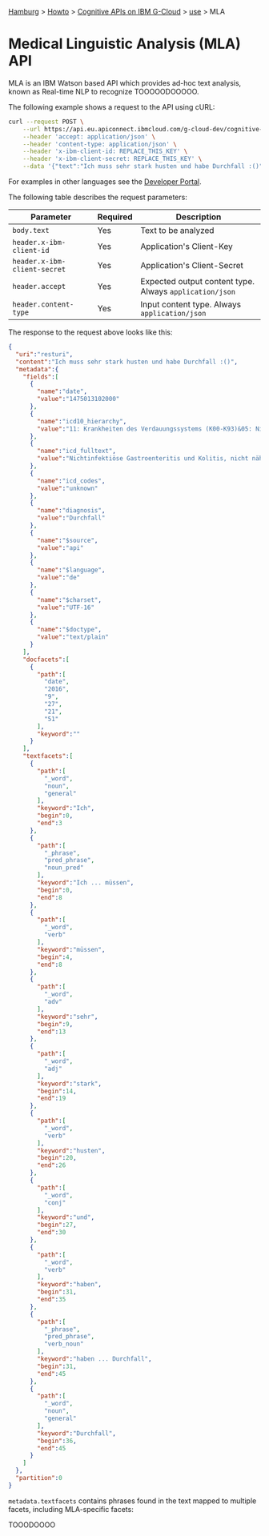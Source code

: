 [Hamburg](https://github.com/IBM-Hackathon/Hamburg2016/wiki) > [Howto](https://github.com/IBM-Hackathon/Hamburg2016/wiki/Howto) > [Cognitive APIs on IBM G-Cloud](https://github.com/IBM-Hackathon/cognitive-apis) > [use](https://github.com/IBM-Hackathon/cognitive-apis/blob/master/docs/howto.md) > MLA

# Medical Linguistic Analysis (MLA) API

MLA is an IBM Watson based API which provides ad-hoc text analysis, known as Real-time NLP to recognize TOOOOODOOOOO.

The following example shows a request to the API using cURL:

```bash
curl --request POST \
    --url https://api.eu.apiconnect.ibmcloud.com/g-cloud-dev/cognitive-apis/mla/1.0.1/analysis/text \
    --header 'accept: application/json' \
    --header 'content-type: application/json' \
    --header 'x-ibm-client-id: REPLACE_THIS_KEY' \
    --header 'x-ibm-client-secret: REPLACE_THIS_KEY' \
    --data '{"text":"Ich muss sehr stark husten und habe Durchfall :()"}'
```

For examples in other languages see the [Developer Portal](https://cognitive-apis-g-cloud-dev.developer.eu.apiconnect.ibmcloud.com/node/120).

The following table describes the request parameters:

Parameter | Required | Description
--- | --- | ---
`body.text` | Yes | Text to be analyzed
`header.x-ibm-client-id` | Yes | Application's Client-Key
`header.x-ibm-client-secret` | Yes | Application's Client-Secret
`header.accept` | Yes | Expected output content type. Always `application/json`
`header.content-type` | Yes | Input content type. Always `application/json`

The response to the request above looks like this:

```json
{
  "uri":"resturi",
  "content":"Ich muss sehr stark husten und habe Durchfall :()",
  "metadata":{
    "fields":[
      {
        "name":"date",
        "value":"1475013102000"
      },
      {
        "name":"icd10_hierarchy",
        "value":"11: Krankheiten des Verdauungssystems (K00-K93)&05: Nichtinfektiöse Enteritis und Kolitis (K50-K52)&K52.9: Nichtinfektiöse Gastroenteritis und Kolitis, nicht näher bezeichnet"
      },
      {
        "name":"icd_fulltext",
        "value":"Nichtinfektiöse Gastroenteritis und Kolitis, nicht näher bezeichnet"
      },
      {
        "name":"icd_codes",
        "value":"unknown"
      },
      {
        "name":"diagnosis",
        "value":"Durchfall"
      },
      {
        "name":"$source",
        "value":"api"
      },
      {
        "name":"$language",
        "value":"de"
      },
      {
        "name":"$charset",
        "value":"UTF-16"
      },
      {
        "name":"$doctype",
        "value":"text/plain"
      }
    ],
    "docfacets":[
      {
        "path":[
          "date",
          "2016",
          "9",
          "27",
          "21",
          "51"
        ],
        "keyword":""
      }
    ],
    "textfacets":[
      {
        "path":[
          "_word",
          "noun",
          "general"
        ],
        "keyword":"Ich",
        "begin":0,
        "end":3
      },
      {
        "path":[
          "_phrase",
          "pred_phrase",
          "noun_pred"
        ],
        "keyword":"Ich ... müssen",
        "begin":0,
        "end":8
      },
      {
        "path":[
          "_word",
          "verb"
        ],
        "keyword":"müssen",
        "begin":4,
        "end":8
      },
      {
        "path":[
          "_word",
          "adv"
        ],
        "keyword":"sehr",
        "begin":9,
        "end":13
      },
      {
        "path":[
          "_word",
          "adj"
        ],
        "keyword":"stark",
        "begin":14,
        "end":19
      },
      {
        "path":[
          "_word",
          "verb"
        ],
        "keyword":"husten",
        "begin":20,
        "end":26
      },
      {
        "path":[
          "_word",
          "conj"
        ],
        "keyword":"und",
        "begin":27,
        "end":30
      },
      {
        "path":[
          "_word",
          "verb"
        ],
        "keyword":"haben",
        "begin":31,
        "end":35
      },
      {
        "path":[
          "_phrase",
          "pred_phrase",
          "verb_noun"
        ],
        "keyword":"haben ... Durchfall",
        "begin":31,
        "end":45
      },
      {
        "path":[
          "_word",
          "noun",
          "general"
        ],
        "keyword":"Durchfall",
        "begin":36,
        "end":45
      }
    ]
  },
  "partition":0
}
```

`metadata.textfacets` contains phrases found in the text mapped to multiple facets, including MLA-specific facets:

TOOODOOOO
